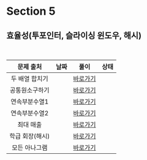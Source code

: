 # Section 5

## 효율성(투포인터, 슬라이싱 윈도우, 해시)

<br>

|    문제 출처    | 날짜 |         풀이          | 상태 |
| :-------------: | :--: | :-------------------: | :--: |
| 두 배열 합치기  |      | [바로가기](./0501.js) |      |
| 공통원소구하기  |      | [바로가기](./0502.js) |      |
|  연속부분수열1  |      | [바로가기](./0503.js) |      |
|  연속부분수열2  |      | [바로가기](./0504.js) |      |
|    최대 매출    |      | [바로가기](./0505.js) |      |
| 학급 회장(해시) |      | [바로가기](./0506.js) |      |
|  모든 아나그램  |      | [바로가기](./0507.js) |      |
